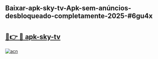 ## Baixar-apk-sky-tv-Apk-sem-anúncios-desbloqueado-completamente-2025-#6gu4x

# <h2><a href="https://ainizakaria.my?title=apk-sky-tv&ref=20M">🔗👉 🔴 apk-sky-tv</a></h2>

[![acn](https://github.com/user-attachments/assets/0f9c940e-d8b0-45ae-aac7-cd30a18b3e1c)](https://ainizakaria.my?title=apk-sky-tv&ref=20M)


